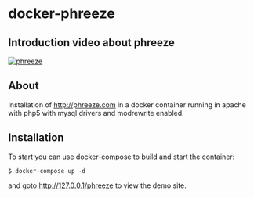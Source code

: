# docker-phreeze

## Introduction video about phreeze
[![phreeze](http://phreeze.com/assets/video-5DCZAqDo4zQ.jpg)](https://www.youtube.com/watch?v=5DCZAqDo4zQ)

## About 
Installation of http://phreeze.com in a docker container running in apache with php5 with mysql drivers and modrewrite enabled. 

## Installation
To start you can use docker-compose to build and start the container:
```
$ docker-compose up -d
```
and goto http://127.0.0.1/phreeze to view the demo site. 
